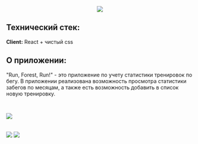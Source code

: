 <div align="center">
  <img src="https://user-images.githubusercontent.com/73392762/183930581-c27f987e-f724-4a59-b112-2643bec989b4.png"/>
</div>

<div>
<h2> Технический стек: </h2>

**Client:** React + чистый css
  
<h2> О приложении: </h2>
 "Run, Forest, Run!" - это приложение по учету статистики тренировок по бегу.
В приложении реализована возможность просмотра статистики забегов по месяцам, а также есть возможность добавить в список новую тренировку.
</div>
<br>
<br>
<div style="align: center; margin-top: 10px;">
  <img src="https://user-images.githubusercontent.com/73392762/183934032-4be4b138-1fe2-4737-9cdc-f0a926fcc991.png"/>
</div>
<br>
<br>
<div style="displey: flex; justify-content: center;">
  <img src="https://user-images.githubusercontent.com/73392762/183937529-137c2bd4-e61f-4ecc-ba4a-0371f726338e.png"/>
  <img src="https://user-images.githubusercontent.com/73392762/183937595-be3e8afd-134f-47c3-864d-9188bb3c6fb6.png"/>
</div>





